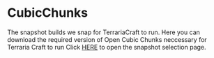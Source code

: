 # CubicChunks
The snapshot builds we snap for TerrariaCraft to run.
Here you can download the required version of Open Cubic Chunks neccessary for Terraria Craft to run
Click [HERE](https://github.com/terrariacraft/CubicChunks/releases) to open the snapshot selection page.
